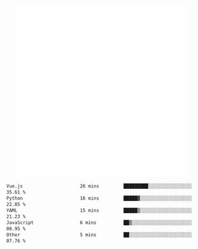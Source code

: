 <div align="center">
    <a href="https://konst.fish">
        <img src="https://raw.githubusercontent.com/konstfish/konstfish/master/fish.svg" alt="Logo" width="450"/>
    </a>
</div>

<!--START_SECTION:waka-->

```text
Vue.js                     26 mins         █████████░░░░░░░░░░░░░░░░   35.61 %
Python                     16 mins         █████▓░░░░░░░░░░░░░░░░░░░   22.85 %
YAML                       15 mins         █████▒░░░░░░░░░░░░░░░░░░░   21.23 %
JavaScript                 6 mins          ██▒░░░░░░░░░░░░░░░░░░░░░░   08.95 %
Other                      5 mins          ██░░░░░░░░░░░░░░░░░░░░░░░   07.76 %
```

<!--END_SECTION:waka-->
